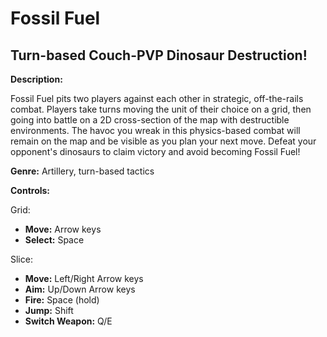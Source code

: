 # Fossil Fuel

## Turn-based Couch-PVP Dinosaur Destruction!

**Description:**

Fossil Fuel pits two players against each other in strategic, off-the-rails combat. Players take turns moving the unit of their choice on a grid, then going into battle on a 2D cross-section of the map with destructible environments. The havoc you wreak in this physics-based combat will remain on the map and be visible as you plan your next move. Defeat your opponent's dinosaurs to claim victory and avoid becoming Fossil Fuel!

**Genre:**
Artillery, turn-based tactics

**Controls:**

Grid:
* __Move:__ Arrow keys
* __Select:__ Space

Slice:
* __Move:__ Left/Right Arrow keys
* __Aim:__ Up/Down Arrow keys
* __Fire:__ Space (hold)
* __Jump:__ Shift
* __Switch Weapon:__ Q/E
